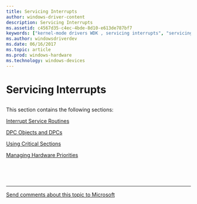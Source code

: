 ```yaml
---
title: Servicing Interrupts
author: windows-driver-content
description: Servicing Interrupts
ms.assetid: c4567d35-c4ec-4bde-8d10-e613de787bf7
keywords: ["kernel-mode drivers WDK , servicing interrupts", "servicing interrupts WDK kernel", "device interrupts WDK kernel"]
ms.author: windowsdriverdev
ms.date: 06/16/2017
ms.topic: article
ms.prod: windows-hardware
ms.technology: windows-devices
---
```


# Servicing Interrupts


## <a href="" id="ddk-servicing-interrupts-kg"></a>


This section contains the following sections:

[Interrupt Service Routines](interrupt-service-routines.md)

[DPC Objects and DPCs](dpc-objects-and-dpcs.md)

[Using Critical Sections](using-critical-sections.md)

[Managing Hardware Priorities](managing-hardware-priorities.md)

 

 


--------------------
[Send comments about this topic to Microsoft](mailto:wsddocfb@microsoft.com?subject=Documentation%20feedback%20%5Bkernel\kernel%5D:%20Servicing%20Interrupts%20%20RELEASE:%20%286/14/2017%29&body=%0A%0APRIVACY%20STATEMENT%0A%0AWe%20use%20your%20feedback%20to%20improve%20the%20documentation.%20We%20don't%20use%20your%20email%20address%20for%20any%20other%20purpose,%20and%20we'll%20remove%20your%20email%20address%20from%20our%20system%20after%20the%20issue%20that%20you're%20reporting%20is%20fixed.%20While%20we're%20working%20to%20fix%20this%20issue,%20we%20might%20send%20you%20an%20email%20message%20to%20ask%20for%20more%20info.%20Later,%20we%20might%20also%20send%20you%20an%20email%20message%20to%20let%20you%20know%20that%20we've%20addressed%20your%20feedback.%0A%0AFor%20more%20info%20about%20Microsoft's%20privacy%20policy,%20see%20http://privacy.microsoft.com/default.aspx. "Send comments about this topic to Microsoft")


